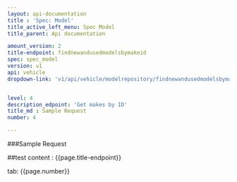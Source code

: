 ```yaml
---
layout: api-documentation
title : 'Spec: Model'
title_active_left_menu: Spec Model
title_parent: Api documentation

amount_version: 2
title-endpoint: findnewandusedmodelsbymakeid
spec: spec_model
version: v1
api: vehicle
dropdown-link: 'v1/api/vehicle/modelrepository/findnewandusedmodelsbymakeid'


level: 4
description_edpoint: 'Get makes by ID'
title_md : Sample Request
number: 4

---
```


###Sample Request

##test content : {{page.title-endpoint}} 

tab: {{page.number}} 
